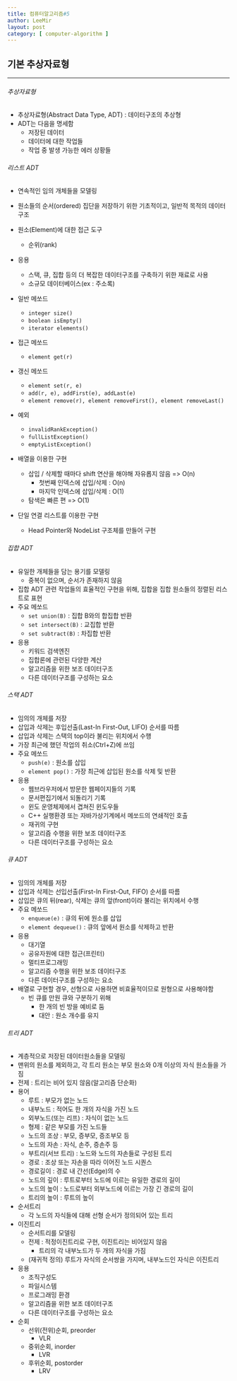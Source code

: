 ```yaml
---
title: 컴퓨터알고리즘#5
author: LeeMir
layout: post
category: [ computer-algorithm ]
---
```


## 기본 추상자료형

- - -

###### 추상자료형

- 추상자료형(Abstract Data Type, ADT) : 데이터구조의 추상형
- ADT는 다음을 명세함
  - 저장된 데이터
  - 데이터에 대한 작업들
  - 작업 중 발생 가능한 에러 상황들



###### 리스트 ADT

- 연속적인 임의 개체들을 모델링
- 원소들의 순서(ordered) 집단을 저장하기 위한 기초적이고, 일반적 목적의 데이터 구조
- 원소(Element)에 대한 접근 도구
  - 순위(rank)
- 응용
  - 스택, 큐, 집합 등의 더 복잡한 데이터구조를 구축하기 위한 재료로 사용
  - 소규모 데이터베이스(ex : 주소록)
- 일반 메쏘드
  - ```integer size()```
  - ```boolean isEmpty()```
  - ```iterator elements()```
- 접근 메쏘드
  - ```element get(r)```
- 갱신 메쏘드
  - ```element set(r, e)```
  - ```add(r, e), addFirst(e), addLast(e)```
  - ```element remove(r), element removeFirst(), element removeLast()```
- 예외
  - ```invalidRankException()```
  - ```fullListException()```
  - ```emptyListException()```

- 배열을 이용한 구현
  - 삽입 / 삭제할 때마다 shift 연산을 해야해 자유롭지 않음 => O(n)
    - 첫번째 인덱스에 삽입/삭제 : O(n)
    - 마지막 인덱스에 삽입/삭제 : O(1)
  - 탐색은 빠른 편 => O(1)
- 단일 연결 리스트를 이용한 구현
  - Head Pointer와 NodeList 구조체를 만들어 구현



###### 집합 ADT

- 유일한 개체들을 담는 용기를 모델링
  - 중복이 없으며, 순서가 존재하지 않음
- 집합 ADT 관련 작업들의 효율적인 구현을 위해, 집합을 집합 원소들의 정렬된 리스트로 표현
- 주요 메쏘드
  - ```set union(B)``` : 집합 B와의 합집합 반환
  - ```set intersect(B)``` : 교집합 반환
  - ```set subtract(B)``` : 차집합 반환
- 응용
  - 키워드 검색엔진
  - 집합론에 관련된 다양한 계산
  - 알고리즘을 위한 보조 데이터구조
  - 다른 데이터구조를 구성하는 요소



###### 스택 ADT

- 임의의 개체를 저장
- 삽입과 삭제는 후입선출(Last-In First-Out, LIFO) 순서를 따름
- 삽입과 삭제는 스택의 top이라 불리는 위치에서 수행
- 가장 최근에 했던 작업의 취소(Ctrl+Z)에 쓰임
- 주요 메쏘드
  - ```push(e)``` : 원소를 삽입
  - ```element pop()``` : 가장 최근에 삽입된 원소를 삭제 및 반환
- 응용
  - 웹브라우저에서 방문한 웹페이지들의 기록
  - 문서편집기에서 되돌리기 기록
  - 윈도 운영체제에서 겹쳐진 윈도우들
  - C++ 실행환경 또는 자바가상기계에서 메쏘드의 연쇄적인 호출
  - 재귀의 구현
  - 알고리즘 수행을 위한 보조 데이터구조
  - 다른 데이터구조를 구성하는 요소



###### 큐 ADT

- 임의의 개체를 저장
- 삽입과 삭제는 선입선출(First-In First-Out, FIFO) 순서를 따름
- 삽입은 큐의 뒤(rear), 삭제는 큐의 앞(front)이라 불리는 위치에서 수행
- 주요 메쏘드
  - ```enqueue(e)``` : 큐의 뒤에 원소를 삽입
  - ```element dequeue()``` : 큐의 앞에서 원소를 삭제하고 반환
- 응용
  - 대기열
  - 공유자원에 대한 접근(프린터)
  - 멀티프로그래밍
  - 알고리즘 수행을 위한 보조 데이터구조
  - 다른 데이터구조를 구성하는 요소
- 배열로 구현할 경우, 선형으로 사용하면 비효율적이므로 원형으로 사용해야함
  - 빈 큐를 만원 큐와 구분하기 위해
    - 한 개의 빈 방을 예비로 둠
    - 대안 : 원소 개수를 유지



###### 트리 ADT

- 계층적으로 저장된 데이터원소들을 모델링
- 맨위의 원소를 제외하고, 각 트리 원소는 부모 원소와 0개 이상의 자식 원소들을 가짐
- 전제 : 트리는 비어 있지 않음(알고리즘 단순화)
- 용어
  - 루트 : 부모가 없는 노드
  - 내부노드 : 적어도 한 개의 자식을 가진 노드
  - 외부노드(또는 리프) : 자식이 없는 노드
  - 형제 : 같은 부모를 가진 노드들
  - 노드의 조상 : 부모, 증부모, 증조부모 등
  - 노드의 자손 : 자식, 손주, 증손주 등
  - 부트리(서브 트리) : 노드와 노드의 자손들로 구성된 트리
  - 경로 : 조상 또는 자손을 따라 이어진 노드 시퀀스
  - 경로길이 : 경로 내 간선(Edge)의 수
  - 노드의 깊이 : 루트로부터 노드에 이르는 유일한 경로의 길이
  - 노드의 높이 : 노드로부터 외부노드에 이르는 가장 긴 경로의 길이
  - 트리의 높이 : 루트의 높이
- 순서트리
  - 각 노드의 자식들에 대해 선형 순서가 정의되어 있는 트리
- 이진트리
  - 순서트리를 모델링
  - 전제 : 적정이진트리로 구현, 이진트리는 비어있지 않음
    - 트리의 각 내부노드가 두 개의 자식을 가짐
  - (재귀적 정의) 루트가 자식의 순서쌍을 가지며, 내부노드인 자식은 이진트리
- 응용
  - 조직구성도
  - 파일시스템
  - 프로그래밍 환경
  - 알고리즘을 위한 보조 데이터구조
  - 다른 데이터구조를 구성하는 요소
- 순회
  - 선위(전위)순회, preorder
    - VLR
  - 중위순회, inorder
    - LVR
  - 후위순회, postorder
    - LRV

